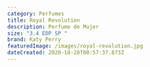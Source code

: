 ```yaml
---
category: Perfumes
title: Royal Revolution
description: Perfume de Mujer
size: "3.4 EDP SP "
brand: Katy Perry
featuredImage: /images/royal-revolution.jpg
dateCreated: 2020-10-20T00:57:37.873Z
---
```

